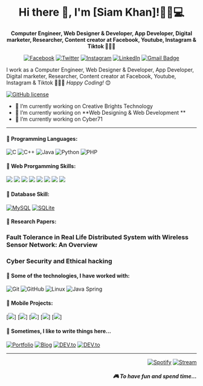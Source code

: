 <h1 align='center'> Hi there 👋, I'm [Siam Khan]!👨‍💻💻 </h1>

<p align='center'><b>Computer Engineer, Web Designer & Developer, App Developer, Digital marketer, Researcher, Content creator at Facebook, Youtube, Instagram & Tiktok 🧑🏼‍💻 </b></p>

<p align='center'> 
 <a href="https://www.facebook.com/Thekingofdhallywood/"><img src="https://img.shields.io/badge/Facebook-%231877F2.svg?&amp;style=flat-square&amp;logo=facebook&amp;logoColor=white" alt="Facebook"></a> <a href="https://twitter.com/Siam75094165?fbclid=IwAR0RJANMjbS995Nwm9VzDVubd4FbqV57OHzcGM3D33aZJXHXEMJ20BB1HAI" target="_blank"><img src="https://img.shields.io/badge/twitter-%231DA1F2.svg?&amp;style=flat-square&amp;logo=linkedin&amp;logoColor=white" alt="Twitter"></a> <a href="https://www.instagram.com/beingsiamkhan/?fbclid=IwAR1LYLLPLLqcP8J7yXjOrsUSmxfPEJfpcun9v26DnOlhbtLIPB6rr-NvFl4" target="_blank"><img src="https://img.shields.io/badge/Instagram-%23E4405F.svg?&amp;style=flat-square&amp;logo=instagram&amp;logoColor=white" alt="Instagram"></a> <a href="https://www.linkedin.com/in/md-mahfuzur-rahman-siam-1454b01a0/"><img src="https://img.shields.io/badge/LinkedIn-%230077B5.svg?&amp;style=flat-square&amp;logo=linkedin&amp;logoColor=white" alt="LinkedIn"></a> <a href="ksiam3409@gmail.com"><img src="https://img.shields.io/badge/-Gmail-c14438?style=flat-square&amp;logo=Gmail&amp;logoColor=white&amp;link=ksiam3409@gmail.com" alt="Gmail Badge"></a> 
</p>

I work as a Computer Engineer, Web Designer & Developer, App Developer, Digital marketer, Researcher, Content creator at Facebook, Youtube, Instagram & Tiktok 🧑🏼‍💻
<i>Happy Coding!</i> 😊</h3>

[![GitHub license](https://img.shields.io/github/license/Naereen/StrapDown.js.svg)](https://github.com/Naereen/StrapDown.js/blob/master/LICENSE)

- 🔭 I’m currently working on Creative Brights Technology
- 🌱 I’m currently working on **Web Designing & Web Development **
- 🔭 I’m currently working on Cyber71 

<hr>

<h4>💬 Programming Languages:</h4>

![C](https://img.shields.io/badge/-C-000?&logo=C)
![C++](https://img.shields.io/badge/-C++-000?&logo=c%2b%2b&logoColor=00599C)
![Java](https://img.shields.io/badge/-Java-000?&logo=Java&logoColor=007396)
![Python](https://img.shields.io/pypi/pyversions/php)
![PHP](https://img.shields.io/badge/-PHP-777BB4?logo=php&logoColor=white) 




<h4>💬 Web Prorgamming Skills:</h4>

![](https://img.shields.io/badge/-HTML5-E34F26?logo=html5&logoColor=white)
![](https://img.shields.io/badge/-CSS3-1572B6?logo=css3&logoColor=white)
![](https://img.shields.io/badge/-Bootstrap-563D7C?logo=bootstrap&logoColor=white)
![](https://img.shields.io/badge/-Tailwind-38B2AC?logo=tailwind-css&logoColor=white)
![](https://img.shields.io/badge/-Javascript-F7DF1E?logo=javascript&logoColor=black)
![](https://img.shields.io/badge/-jQuery-0769AD?logo=jquery&logoColor=white)
![](https://img.shields.io/badge/-Vue-4FC08D?logo=vue.js&logoColor=white)
![](https://img.shields.io/badge/-PHP-777BB4?logo=php&logoColor=white) 

<h4>💬 Database Skill:</h4> 

<a href="https://github.com/siammahfuz/"><img src="https://img.shields.io/badge/-MySQL-black?style=flat-square&amp;logo=mysql&amp;link=https://github.com/siammahfuz/" alt="MySQL"></a> <a href="https://github.com/siammahfuz/"><img src="https://img.shields.io/badge/-SQLite-336791?style=flat-square&amp;logo=postgresql&amp;link=https://github.com/n3o-d4rk3r/" alt="SQLite"></a>



<h4>💬 Research Papers:</h4>
<p>
<h3> Fault Tolerance in Real Life Distributed System with Wireless Sensor Network: An Overview </h3> 
<h3> Cyber Security and Ethical hacking </h3> 
 
</p>



<h4>💬 Some of the technologies, I have worked with:</h4>

<p><img src="https://img.shields.io/badge/-Git-000000?style=flat&amp;logo=git&amp;logoColor=F05032" alt="Git">
<img src="https://img.shields.io/badge/-GitHub-000000?style=flat&amp;logo=github&amp;logoColor=FFFFFF" alt="GitHub">
<img src="https://img.shields.io/badge/-Linux-000000?style=flat&amp;logo=linux&amp;logoColor=FCC624" alt="Linux">
<img src="https://img.shields.io/badge/-Spring-000000?style=flat&amp;logo=spring&amp;logoColor=6DB33F" alt="Java Spring">
</p>


<h4>💬 Mobile Projects:</h4>

[![](https://img.shields.io/badge/-🩸%20ABCKids-000)]
[![](https://img.shields.io/badge/-🌊%20Pukki%20Fly-000)]
[![](https://img.shields.io/badge/-🗂%20QR%20Scanner%20-000)]
[![](https://img.shields.io/badge/-💉%20QuoteLOVE%20Pro-000)]
[![](https://img.shields.io/badge/-🛡%20SpeedMeter%20Pro-000)]


<p align='right'>
<h4>💬 Sometimes, I like to write things here...</h4>
<a href="https://github.com/siammahfuz/" target="_blank"><img src="https://img.shields.io/badge/Portfolio-%23000000.svg?&amp;style=flat-square&amp;logo=steam&amp;logoColor=white" alt="Portfolio"></a>
<a href="https://github.com/siammahfuz/" target="_blank"><img src="https://img.shields.io/badge/-My%20Blog-%23000000?&amp;style=flat-square&amp;logo=steam&amp;logoColor=white" alt="Blog"></a>
<a href="https://github.com/siammahfuz/" target="_blank"><img src="https://img.shields.io/badge/DEV-%230A0A0A.svg?&amp;style=flat-square&amp;logo=DEV.to&amp;logoColor=white" alt="DEV.to"></a>
<a href="https://github.com/siammahfuz/" target="_blank"><img src="https://img.shields.io/badge/Medium-%2312100E.svg?&amp;style=flat-square&amp;logo=Medium&amp;logoColor=white" alt="DEV.to"></a>

<hr>
<p align="right">
<a href="https://open.spotify.com/playlist/2w8GYqYdH6ve3g0nGcJcgE?si=7bCl8yynR2Saz4VPR6mDXQ" target="_blank"><img src="https://img.shields.io/badge/Spotify-%231ED760.svg?&amp;style=flat-square&amp;logo=spotify&amp;logoColor=white" alt="Spotify"></a> <a href="steamcommunity.com/id/n3o-d4rk3r" target="_blank"><img src="https://img.shields.io/badge/Steam-%23000000.svg?&amp;style=flat-square&amp;logo=steam&amp;logoColor=white" alt="Stream"></a> <h5 align="right">🎮 To have fun and spend time...</h5>
</p>
